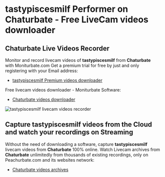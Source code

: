 # tastypiscesmilf Performer on Chaturbate - Free LiveCam videos downloader

## Chaturbate Live Videos Recorder

Monitor and record livecam videos of **tastypiscesmilf** from **Chaturbate** with Moniturbate.com
Get a premium trial for free by just and only registering with your Email address:
* [tastypiscesmilf Premium videos downloader](https://moniturbate.com/request-demo-licence-key.html)

Free livecam videos downloader - Moniturbate Software:
* [Chaturbate videos downloader](https://moniturbate.com/moniturbate-download-software.html)

![tastypiscesmilf livecam videos recorder](https://peachurnet.com/templates/moniturbate-software.png)


## Capture tastypiscesmilf videos from the Cloud and watch your recordings on Streaming

Without the need of downloading a software, capture **tastypiscesmilf** livecam videos from **Chaturbate** 100% online.
Watch Livecam archives from **Chaturbate** unlimitedly from thousands of existing recordings, only on Peachurbate.com and its websites network:
* [Chaturbate videos archives](https://peachurnet.com/)